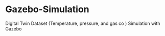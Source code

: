 # Gazebo-Simulation
Digital Twin Dataset (Temperature, pressure, and gas co ) Simulation with Gazebo
